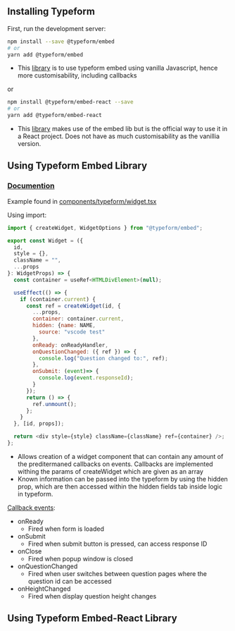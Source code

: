 
## Installing Typeform

First, run the development server:

```bash
npm install --save @typeform/embed
# or
yarn add @typeform/embed
```
- This [library](https://developer.typeform.com/embed/vanilla/) is to use typeform embed using vanilla Javascript, hence more customisability, including callbacks

or

```bash
npm install @typeform/embed-react --save
# or
yarn add @typeform/embed-react
```
- This [library](https://developer.typeform.com/embed/react/) makes use of the embed lib but is the official way to use it in a React project. Does not have as much customisability as the vanillia version.


## Using Typeform Embed Library
### [Documention](https://developer.typeform.com/embed/vanilla/)

Example found in [components/typeform/widget.tsx](https://github.com/Keesh-style/typeform-poc/blob/main/components/typeform/widget.tsx)

Using import:
```javascript
import { createWidget, WidgetOptions } from "@typeform/embed";
```

```javascript
export const Widget = ({
  id,
  style = {},
  className = "",
  ...props
}: WidgetProps) => {
  const container = useRef<HTMLDivElement>(null);

  useEffect(() => {
    if (container.current) {
      const ref = createWidget(id, {
        ...props,
        container: container.current,
        hidden: {name: NAME,
          source: "vscode test"
        },
        onReady: onReadyHandler,
        onQuestionChanged: ({ ref }) => {
          console.log("Question changed to:", ref);
        },
        onSubmit: (event)=> {
          console.log(event.responseId);
        }
      });
      return () => {
        ref.unmount();
      };
    }
  }, [id, props]);

  return <div style={style} className={className} ref={container} />;
};
```
- Allows creation of a widget component that can contain any amount of the preditermaned callbacks on events. Callbacks are implemented withing the params of createWidget which are given as an array
- Known information can be passed into the typeform by using the hidden prop, which are then accessed within the hidden fields tab inside logic in typeform.

[Callback events](https://developer.typeform.com/embed/callbacks/):
- onReady
    - Fired when form is loaded
- onSubmit
    - Fired when submit button is pressed, can access response ID
- onClose
    - Fired when popup window is closed
- onQuestionChanged
    - Fired when user switches between question pages where the question id can be accessed
- onHeightChanged
    - Fired when display question height changes

## Using Typeform Embed-React Library


